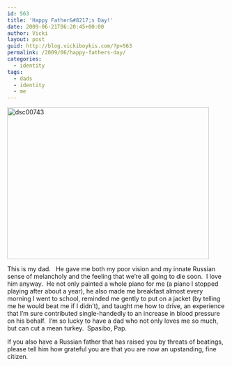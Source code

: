 ```yaml
---
id: 563
title: 'Happy Father&#8217;s Day!'
date: 2009-06-21T06:20:45+00:00
author: Vicki
layout: post
guid: http://blog.vickiboykis.com/?p=563
permalink: /2009/06/happy-fathers-day/
categories:
  - identity
tags:
  - dads
  - identity
  - me
---
```

<p style="text-align: left;">
  <a href="http://blog.vickiboykis.com/wp-content/uploads/2009/06/dsc00743.jpg"><img class="aligncenter size-full wp-image-564" title="dsc00743" src="http://blog.vickiboykis.com/wp-content/uploads/2009/06/dsc00743.jpg" alt="dsc00743" width="463" height="348" /></a>
</p>

<p style="text-align: left;">
  This is my dad.   He gave me both my poor vision and my innate Russian sense of melancholy and the feeling that we&#8217;re all going to die soon.  I love him anyway.  He not only painted a whole piano for me (a piano I stopped playing after about a year), he also made me breakfast almost every morning I went to school, reminded me gently to put on a jacket (by telling me he would beat me if I didn&#8217;t), and taught me how to drive, an experience that I&#8217;m sure contributed single-handedly to an increase in blood pressure on his behalf.  I&#8217;m so lucky to have a dad who not only loves me so much, but can cut a mean turkey.  Spasibo, Pap.
</p>

<p style="text-align: left;">
  If you also have a Russian father that has raised you by threats of beatings, please tell him how grateful you are that you are now an upstanding, fine citizen.
</p>